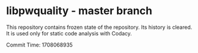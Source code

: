 # libpwquality - master branch

This repository contains frozen state of the repository.
Its history is cleared. It is used only for static code
analysis with Codacy.

Commit Time: 1708068935